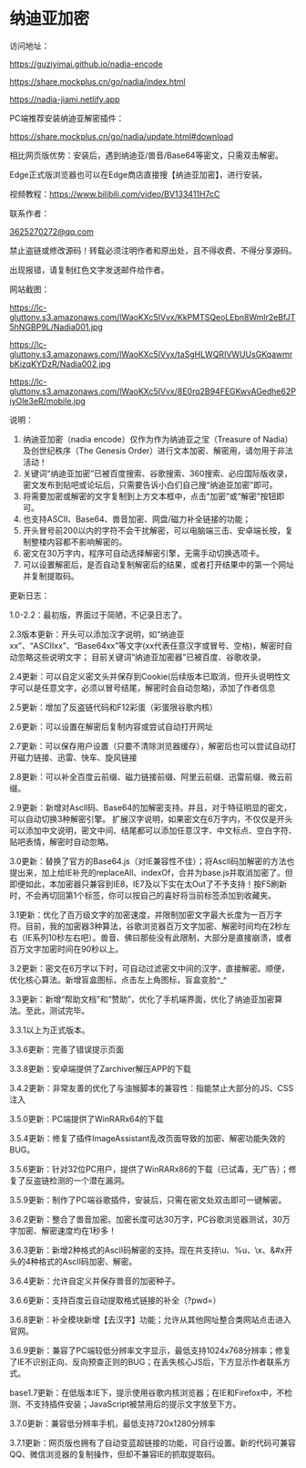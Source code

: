 # 纳迪亚加密

访问地址：

https://guziyimai.github.io/nadia-encode

https://share.mockplus.cn/go/nadia/index.html

https://nadia-jiami.netlify.app

PC端推荐安装纳迪亚解密插件：

https://share.mockplus.cn/go/nadia/update.html#download

相比网页版优势：安装后，遇到纳迪亚/兽音/Base64等密文，只需双击解密。

Edge正式版浏览器也可以在Edge商店直接搜【纳迪亚加密】，进行安装。

视频教程：https://www.bilibili.com/video/BV133411H7cC

联系作者：

3625270272@qq.com

禁止盗链或修改源码！转载必须注明作者和原出处，且不得收费、不得分享源码。

出现报错，请复制红色文字发送邮件给作者。

网站截图：

https://lc-gluttony.s3.amazonaws.com/lWaoKXc5IVvx/KkPMTSQeoLEbn8Wmlr2eBfJT5hNGBP9L/Nadia001.jpg

https://lc-gluttony.s3.amazonaws.com/lWaoKXc5IVvx/taSgHLWQRIVWUUsGKqawmrbKizqKYDzR/Nadia002.jpg

https://lc-gluttony.s3.amazonaws.com/lWaoKXc5IVvx/8E0rq2B94FEGKwvAGedhe62PiyOle3eR/mobile.jpg

说明：
1. 纳迪亚加密（nadia encode）仅作为作为纳迪亚之宝（Treasure of Nadia）及创世纪秩序（The Genesis Order）进行文本加密、解密用，请勿用于非法活动！
2. 关键词“纳迪亚加密”已被百度搜索、谷歌搜索、360搜索、必应国际版收录，密文发布到贴吧或论坛后，只需要告诉小白们自己搜“纳迪亚加密”即可。
3. 将需要加密或解密的文字复制到上方文本框中，点击“加密”或“解密”按钮即可。
4. 也支持ASCII、Base64、兽音加密、网盘/磁力补全链接的功能；
5. 开头冒号前200以内的字符不会干扰解密，可以电脑端三击、安卓端长按，复制整楼内容都不影响解密的。
6. 密文在30万字内，程序可自动选择解密引擎，无需手动切换选项卡。
7. 可以设置解密后，是否自动复制解密后的结果，或者打开结果中的第一个网址并复制提取码。


更新日志：

1.0-2.2：最初版，界面过于简陋，不记录日志了。

2.3版本更新：开头可以添加汉字说明，如“纳迪亚xx”、“ASCIIxx”、“Base64xx”等文字(xx代表任意汉字或冒号、空格)，解密时自动忽略这些说明文字；
目前关键词“纳迪亚加密器”已被百度、谷歌收录。

2.4更新：可以自定义密文头并保存到Cookie(后续版本已取消，但开头说明性文字可以是任意文字，必须以冒号结尾，解密时会自动忽略)，添加了作者信息

2.5更新：增加了反盗链代码和F12彩蛋（彩蛋限谷歌内核）

2.6更新：可以设置在解密后复制内容或尝试自动打开网址

2.7更新：可以保存用户设置（只要不清除浏览器缓存），解密后也可以尝试自动打开磁力链接、迅雷、快车、旋风链接

2.8更新：可以补全百度云前缀、磁力链接前缀、阿里云前缀、迅雷前缀、微云前缀。

2.9更新：新增对Ascll码、Base64的加解密支持。并且，对于特征明显的密文，可以自动切换3种解密引擎。
扩展汉字说明，如果密文在6万字内，不仅仅是开头可以添加中文说明，密文中间、结尾都可以添加任意汉字、中文标点、空白字符、贴吧表情，解密时自动忽略。

3.0更新：替换了官方的Base64.js（对IE兼容性不佳）；将Ascll码加解密的方法也提出来，加上给IE补充的replaceAll、indexOf，合并为base.js并取消加密了。但即便如此，本加密器只兼容到IE8，IE7及以下实在太Out了不予支持！按F5刷新时，不会再切回第1个标签，你可以按自己的喜好将当前标签添加到收藏夹。

3.1更新：优化了百万级文字的加密速度，并限制加密文字最大长度为一百万字符。目前，我的加密器3种算法，谷歌浏览器百万文字加密、解密时间均在2秒左右（IE系列10秒左右吧）。兽音、佛曰那些没有此限制，大部分是直接崩溃，或者百万文字加密时间在90秒以上。

3.2更新：密文在6万字以下时，可自动过滤密文中间的汉字，直接解密。顺便，优化核心算法。新增盲盒图标，点击左上角图标，盲盒变脸^_^

3.3更新：新增“帮助文档”和“赞助”，优化了手机端界面，优化了纳迪亚加密算法。至此，测试完毕。


3.3.1以上为正式版本。


3.3.6更新：完善了错误提示页面

3.3.8更新：安卓端提供了Zarchiver解压APP的下载

3.4.2更新：非常友善的优化了与油猴脚本的兼容性：指能禁止大部分的JS、CSS注入

3.5.0更新：PC端提供了WinRARx64的下载

3.5.4更新：修复了插件ImageAssistant乱改页面导致的加密、解密功能失效的BUG。

3.5.6更新：针对32位PC用户，提供了WinRARx86的下载（已试毒，无广告）；修复了反盗链检测的一个潜在漏洞。

3.5.9更新：制作了PC端谷歌插件，安装后，只需在密文处双击即可一键解密。

3.6.2更新：整合了兽音加密。加密长度可达30万字，PC谷歌浏览器测试，30万字加密、解密速度均在1秒多！

3.6.3更新：新增2种格式的AscII码解密的支持。现在共支持\u、%u、\x、&#x开头的4种格式的AscII码加密、解密。

3.6.4更新：允许自定义并保存兽音的加密种子。

3.6.6更新：支持百度云自动提取格式链接的补全（?pwd=）

3.6.8更新：补全模块新增【去汉字】功能；允许从其他网址整合类网站点击进入官网。

3.6.9更新：兼容了PC端较低分辨率文字显示，最低支持1024x768分辨率；修复了IE不识别正向、反向预查正则的BUG；在丢失核心JS后，下方显示作者联系方式。

base1.7更新：在低版本IE下，提示使用谷歌内核浏览器；在IE和Firefox中，不检测、不支持插件安装；JavaScript被禁用后的提示文字放至下方。

3.7.0更新：兼容低分辨率手机，最低支持720x1280分辨率

3.7.1更新：网页版也拥有了自动变蓝超链接的功能，可自行设置。新的代码可兼容QQ、微信浏览器的复制操作，但却不兼容IE的抓取提取码。
